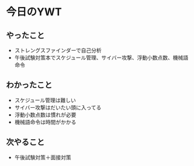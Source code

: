 # 今日のYWT

## やったこと

- ストレングスファインダーで自己分析
- 午後試験対策本でスケジュール管理、サイバー攻撃、浮動小数点数、機械語命令

## わかったこと

- スケジュール管理は難しい
- サイバー攻撃はだいたい頭に入ってる
- 浮動小数点数は慣れが必要
- 機械語命令は時間がかかる

## 次やること

- 午後試験対策＋面接対策
